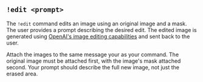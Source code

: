 ## `!edit <prompt>`

The `!edit` command edits an image using an original image and a mask. The user provides a prompt describing the desired edit. The edited image is generated using [OpenAI's image editing capabilities](https://platform.openai.com/docs/guides/images/edits-dall-e-2-only) and sent back to the user.

Attach the images to the same message your as your command. The original image must be attached first, with the image's mask attached second. Your prompt should describe the full new image, not just the erased area.